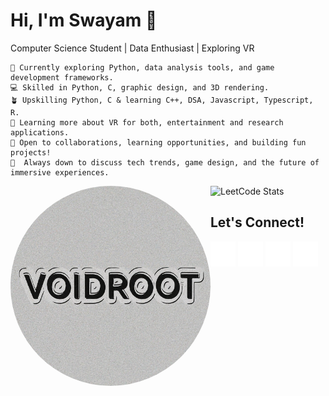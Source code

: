# Hi, I'm Swayam 👋
Computer Science Student | Data Enthusiast |  Exploring VR

```first
🔭 Currently exploring Python, data analysis tools, and game development frameworks.
💻 Skilled in Python, C, graphic design, and 3D rendering.
🪴 Upskilling Python, C & learning C++, DSA, Javascript, Typescript, R.
🌱 Learning more about VR for both, entertainment and research applications.
🤔 Open to collaborations, learning opportunities, and building fun projects!
💬  Always down to discuss tech trends, game design, and the future of immersive experiences. 
```

<img src="VoidRoot.png" width="320px" align="left" style="border-radius: 50%">

![LeetCode Stats](https://leetcard.jacoblin.cool/SwayamTakkamore?ext=heatmap&theme=wtf&font=M+PLUS+Rounded+1c&border=2&radius=20)

**Let's Connect!**
----------------------
[<img src="mail.svg" height="40px" padding-left="10px" align="center">](mailto:takkamoreswayam@gmail.com)
[<img src="linkedin.svg" height="40px" padding-left="10px" align="center">](https://www.linkedin.com/in/swayam-voidroot)
[<img src="twitter.svg" height="40px" padding-left="10px" align="center">](https://twitter.com/SwayamTakkamore)
[<img src="instagram.svg" height="40px" padding-left="10px" align="center">](https://www.instagram.com/swayam_voidroot)
